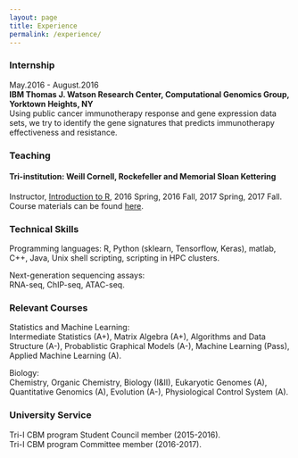 ```yaml
---
layout: page
title: Experience
permalink: /experience/
---
```


### Internship
May.2016 - August.2016 <br />
**IBM Thomas J. Watson Research Center, Computational Genomics Group, Yorktown Heights, NY** <br />
Using public cancer immunotherapy response and gene expression data sets, we try to identify the gene signatures that predicts immunotherapy effectiveness and resistance.

### Teaching
#### Tri-institution: Weill Cornell, Rockefeller and Memorial Sloan Kettering
Instructor, [Introduction to R], 2016 Spring, 2016 Fall,  2017 Spring, 2017 Fall. <br />
Course materials can be found [here].

### Technical Skills
Programming languages: 
R, Python (sklearn, Tensorflow, Keras), matlab, C++, Java, Unix shell scripting, scripting in HPC clusters.

Next-generation sequencing assays: <br />
RNA-seq, ChIP-seq, ATAC-seq.

### Relevant Courses
Statistics and Machine Learning: <br />
Intermediate Statistics (A+), Matrix Algebra (A+), Algorithms and Data Structure (A-), Probablistic Graphical Models (A-), Machine Learning (Pass), Applied Machine Learning (A).

Biology: <br />
Chemistry, Organic Chemistry, Biology (I&II), Eukaryotic Genomes (A), Quantitative Genomics (A), Evolution (A-), Physiological Control System (A).

### University Service
Tri-I CBM program Student Council member (2015-2016). <br />
Tri-I CBM program Committee member (2016-2017).

[Introduction to R]: http://www.trii.org/courses/r.html
[here]: https://github.com/hy395/R-course
